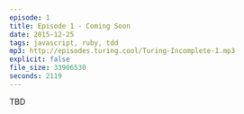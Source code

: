 ```yaml
---
episode: 1
title: Episode 1 - Coming Soon
date: 2015-12-25
tags: javascript, ruby, tdd
mp3: http://episodes.turing.cool/Turing-Incomplete-1.mp3
explicit: false
file_size: 33906530
seconds: 2119
---
```


TBD
